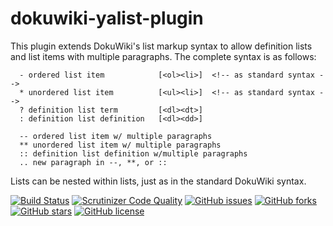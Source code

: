 dokuwiki-yalist-plugin
======================

This plugin extends DokuWiki's list markup syntax to allow definition lists
and list items with multiple paragraphs. The complete syntax is as follows:

```
  - ordered list item            [<ol><li>]  <!-- as standard syntax -->
  * unordered list item          [<ul><li>]  <!-- as standard syntax -->
  ? definition list term         [<dl><dt>]
  : definition list definition   [<dl><dd>]

  -- ordered list item w/ multiple paragraphs
  ** unordered list item w/ multiple paragraphs
  :: definition list definition w/multiple paragraphs
  .. new paragraph in --, **, or ::
```

Lists can be nested within lists, just as in the standard DokuWiki syntax.


[![Build Status](https://travis-ci.org/mprins/dokuwiki-yalist-plugin.svg?branch=master)](https://travis-ci.org/mprins/dokuwiki-yalist-plugin)
[![Scrutinizer Code Quality](https://scrutinizer-ci.com/g/mprins/dokuwiki-yalist-plugin/badges/quality-score.png?b=master)](https://scrutinizer-ci.com/g/mprins/dokuwiki-yalist-plugin/?branch=master)
[![GitHub issues](https://img.shields.io/github/issues/mprins/dokuwiki-yalist-plugin.svg)](https://github.com/mprins/dokuwiki-yalist-plugin/issues)
[![GitHub forks](https://img.shields.io/github/forks/mprins/dokuwiki-yalist-plugin.svg)](https://github.com/mprins/dokuwiki-yalist-plugin/network)
[![GitHub stars](https://img.shields.io/github/stars/mprins/dokuwiki-yalist-plugin.svg)](https://github.com/mprins/dokuwiki-yalist-plugin/stargazers)
[![GitHub license](https://img.shields.io/badge/license-GPLv2-blue.svg)](https://raw.githubusercontent.com/mprins/dokuwiki-yalist-plugin/master/LICENSE)

